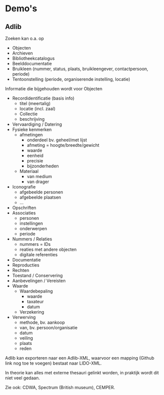 # Demo's

## Adlib

Zoeken kan o.a. op
- Objecten
- Archieven
- Bibliotheekcatalogus
- Beelddocumentatie
- Bruikleen (nummer, status, plaats, bruikleengever, contactpersoon, periode)
- Tentoonstelling (periode, organiserende instelling, locatie)
   
 Informatie die bijgehouden wordt voor Objecten
- Recordidentificatie (basis info)
  - titel (meertalig)
  - locatie (incl. zaal)
  - Collectie
  - beschrijving
- Vervaardiging / Datering
- Fysieke kenmerken
  - afmetingen
    - onderdeel bv. geheel/met lijst
    - afmeting = hoogte/breedte/gewicht
    - waarde
    - eenheid
    - precisie
    - bijzonderheden
  - Materiaal
    - van medium
    - van drager
- Iconografie
  - afgebeelde personen
  - afgebeelde plaatsen
  - ...
- Opschriften
- Associaties
  - personen
  - instellingen
  - onderwerpen
  - periode
- Nummers / Relaties
  - nummers = IDs
  - reaties met andere objecten
  - digitale referenties
- Documentatie
- Reproducties
- Rechten
- Toestand / Conservering
- Aanbevelingen / Vereisten
- Waarde
  - Waardebepaling
    - waarde
    - taxateur
    - datum
  - Verzekering
- Verwerving
  - methode, bv. aankoop
  - van, bv. persoon/organisatie
  - datum
  - veiling
  - plaats
  - reden

Adlib kan exporteren naar een Adlib-XML, waarvoor een mapping (Github link nog toe te voegen) bestaat naar LIDO-XML.

In theorie kan alles met externe thesauri gelinkt worden, in praktijk wordt dit niet veel gedaan.

Zie ook: CDWA, Spectrum (British museum), CEMPER.

